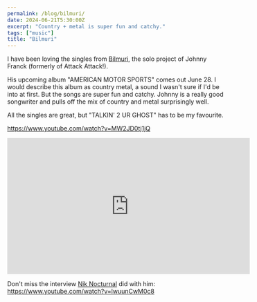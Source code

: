 ```yaml
---
permalink: /blog/bilmuri/
date: 2024-06-21T5:30:00Z 
excerpt: "Country + metal is super fun and catchy."
tags: ["music"]
title: "Bilmuri"
---
```

I have been loving the singles from [Bilmuri](https://www.youtube.com/@Bilmuriband), the solo project of Johnny Franck (formerly of Attack Attack!). 

His upcoming album "AMERICAN MOTOR SPORTS" comes out June 28. I would describe this album as country metal, a sound I wasn't sure if I'd be into at first. But the songs are super fun and catchy. Johnny is a really good songwriter and pulls off the mix of country and metal surprisingly well.

All the singles are great, but "TALKIN' 2 UR GHOST" has to be my favourite.

https://www.youtube.com/watch?v=MW2JD0tj1jQ

<iframe width="560" height="315" src="https://www.youtube.com/embed/MW2JD0tj1jQ" title="YouTube video player" frameborder="0" allow="accelerometer; autoplay; clipboard-write; encrypted-media; gyroscope; picture-in-picture; web-share" allowfullscreen></iframe>


Don't miss the interview [Nik Nocturnal](https://www.youtube.com/@NikNocturnal) did with him:
https://www.youtube.com/watch?v=lwuunCwM0c8